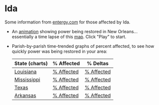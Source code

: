 # Ida

Some information from [entergy.com](https://www.entergy.com/) for those affected by Ida.

* An [animation](html/animate.html#autoplay=1&speed=100) showing power being restored in
  New Orleans... essentially a time lapse of this
  [map](https://www.etrviewoutage.com/map?state=nola&_ga=2.56165483.1161628684.1630324617-313625520.1630324617). Click
  "Play" to start.
* Parish-by-parish time-trended graphs of percent affected, to see how quickly power was being restored in your area:

  | State (charts)                 | % Affected                                                | % Deltas                                               |
  | ------------------------------ | --------------------------------------------------------- | ------------------------------------------------------ |
  | [Louisiana](html/history/L/)   | [% Affected](html/history/L/percent_affected_bydate.html) | [% Affected](html/history/L/percent_delta_bydate.html) |
  | [Mississippi](html/history/M/) | [% Affected](html/history/M/percent_affected_bydate.html) | [% Affected](html/history/M/percent_delta_bydate.html) |
  | [Texas](html/history/T/)       | [% Affected](html/history/T/percent_affected_bydate.html) | [% Affected](html/history/T/percent_delta_bydate.html) |
  | [Arkansas](html/history/A/)    | [% Affected](html/history/A/percent_affected_bydate.html) | [% Affected](html/history/A/percent_delta_bydate.html) |